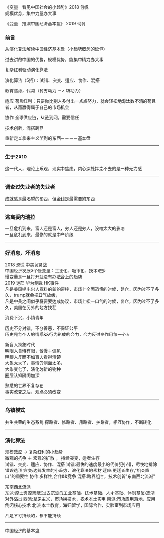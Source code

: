 《变量：看见中国社会的小趋势》2018 何帆   
规模优势，集中力量办大事



《变量：推演中国经济基本盘》 2019  何帆   
### 前言   
从演化算法解读中国经济基本盘（小趋势概念的延伸）

过去讲的中国的优势，规模优势，能集中精力办大事

复杂红利驱动演化算法

演化算法（5招）：试错、突变、适应、协作、混搭

教育焦虑，代沟（贫穷动力 －> 嗨动力）

适应
苟且红利：只要你比别人多付出一点点努力，就会轻松地淘汰数不清的苟且者，从而赢得属于自己的市场机会

协作
全球供应链，从链到网，需要信任

技术创新，混搭跨界

重新定义拿来主义学到的东西－－－－基本盘
___

### 生于2019
这一代人，理论上乐观，现实中焦虑，内心深处挥之不去的是一种无力感
___

### 调查过失业者的失业者
成就感是最渴望的东西，但金钱是最需要的东西
___

### 逃离委内瑞拉
一旦危机到来，富人还是富人，穷人还是穷人，没啥太大的影响   
一旦危机到来，最惨的就是中产阶级
___

### 好消息，坏消息
2018 恐慌 中美贸易战   
中国经济发展3个慢变量：工业化、城市化、技术进步   
慢变量是一旦打开就没有办法合上的趋势   
2019 迷茫 华为制裁 HK事件   
凡是美国提出出人意料的新的要挟，市场上全面恐慌的时候，建仓，因为过不了多久，trump就会把口气放缓，   
凡是中美之间似乎将要要达成协议，市场上松一口气的时候，出仓，因为过不了多久，美国在另外的地方找茬   

消费下沉，小镇青年   

历史不分对错，不分善恶，不保证公平   
历史是每个人的情感&&行为形成的合力，合力反过来作用每一个人   

新盲人摸象时代   
明眼人自恃有眼，傲慢＋偏见   
明眼人反而不如盲人看得清楚   
大象太大了，事情的侧面太多，   
大象变化了，演化为新的物种   
圈层认知隔阂加深   

熟悉的世界不复存在   
事实改变之后，观点必须改变   
___

### 乌镇模式
共生共荣的生态系统
探路者、修路者、用路者、护路者，相互协作，不断转化
___

### 演化算法
规模效应 -> 复杂红利的小趋势   
微观的抗争 ＋ 宏观的扩散 ， 持续突变，适者生存   
试错、突变、适应、协作、混搭
试错:最快的速度最小的代价犯小错，尽快地排除错误选项
突变:边缘发生的小趋势，演化算法的素材
适应:更适者生存,"机会窗口"的重要性
协作:多样性,合作&&竞争
混搭:跨界组合，技术创新"东南西北流派"

东南西北流派   
东派:原生资源禀赋(过去沉淀的工业基础、技术基础、人才基础、体制基础)逐渐对外溢出
西派:拿来主义，市场换技术，技术本土实用
南派:市场应用落地，应用倒闭核心技术
北派:本土教育，海归留学，国际合作，实验室到市场应用


凡是不可持续的，都不能持续 
___

中国经济的基本盘
